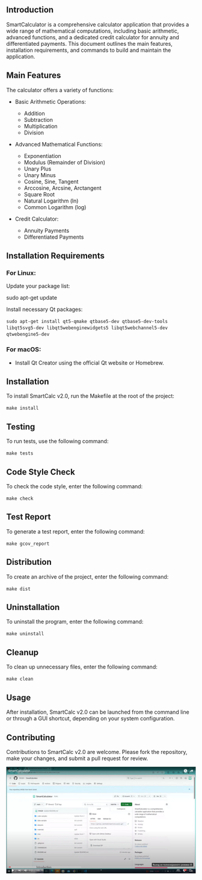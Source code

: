 ## Introduction

SmartCalculator is a comprehensive calculator application that provides a wide range of mathematical computations, including basic arithmetic, advanced functions, and a dedicated credit calculator for annuity and differentiated payments. This document outlines the main features, installation requirements, and commands to build and maintain the application.

## Main Features

The calculator offers a variety of functions:

- Basic Arithmetic Operations:
  - Addition
  - Subtraction
  - Multiplication
  - Division

- Advanced Mathematical Functions:
  - Exponentiation
  - Modulus (Remainder of Division)
  - Unary Plus
  - Unary Minus
  - Cosine, Sine, Tangent
  - Arccosine, Arcsine, Arctangent
  - Square Root
  - Natural Logarithm (ln)
  - Common Logarithm (log)

- Credit Calculator:
  - Annuity Payments
  - Differentiated Payments

## Installation Requirements

### For Linux:

Update your package list:

sudo apt-get update


Install necessary Qt packages:

`sudo apt-get install qt5-qmake qtbase5-dev qtbase5-dev-tools libqt5svg5-dev libqt5webenginewidgets5 libqt5webchannel5-dev qtwebengine5-dev`


### For macOS:

- Install Qt Creator using the official Qt website or Homebrew.

## Installation

To install SmartCalc v2.0, run the Makefile at the root of the project:

`make install`


## Testing

To run tests, use the following command:

`make tests`


## Code Style Check

To check the code style, enter the following command:

`make check`


## Test Report

To generate a test report, enter the following command:

`make gcov_report`


## Distribution

To create an archive of the project, enter the following command:

`make dist`


## Uninstallation

To uninstall the program, enter the following command:

`make uninstall`


## Cleanup

To clean up unnecessary files, enter the following command:

`make clean`


## Usage

After installation, SmartCalc v2.0 can be launched from the command line or through a GUI shortcut, depending on your system configuration.

## Contributing

Contributions to SmartCalc v2.0 are welcome. Please fork the repository, make your changes, and submit a pull request for review.

  [![SmartCalculator](materials/preview.jpg)](https://youtu.be/FwQOwhTdwaQ "SmartCalculator")